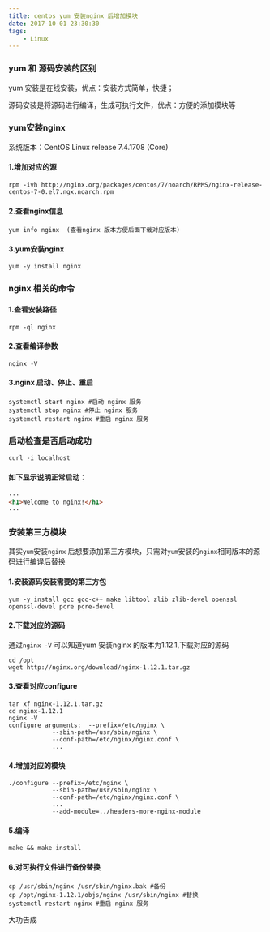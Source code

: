 ```yaml
---
title: centos yum 安装nginx 后增加模块
date: 2017-10-01 23:30:30
tags:
    - Linux
---
```

### yum 和 源码安装的区别

yum 安装是在线安装，优点：安装方式简单，快捷；

源码安装是将源码进行编译，生成可执行文件，优点：方便的添加模块等

### yum安装nginx
系统版本：CentOS Linux release 7.4.1708 (Core)

#### 1.增加对应的源
``` shell
rpm -ivh http://nginx.org/packages/centos/7/noarch/RPMS/nginx-release-centos-7-0.el7.ngx.noarch.rpm
```
#### 2.查看nginx信息

``` shell
yum info nginx  (查看nginx 版本方便后面下载对应版本)
```
#### 3.yum安装nginx
``` shell
yum -y install nginx
```

### nginx 相关的命令
#### 1.查看安装路径
``` shell
rpm -ql nginx
```
#### 2.查看编译参数
``` shell
nginx -V
```
#### 3.nginx 启动、停止、重启
``` shell
systemctl start nginx #启动 nginx 服务
systemctl stop nginx #停止 nginx 服务
systemctl restart nginx #重启 nginx 服务
```

### 启动检查是否启动成功
``` shell 
curl -i localhost
```

#### 如下显示说明正常启动：
``` html
···
<h1>Welcome to nginx!</h1>
···
```

### 安装第三方模块
其实`yum`安装`nginx` 后想要添加第三方模块，只需对`yum`安装的`nginx`相同版本的源码进行编译后替换
#### 1.安装源码安装需要的第三方包
``` shell
yum -y install gcc gcc-c++ make libtool zlib zlib-devel openssl openssl-devel pcre pcre-devel
```
#### 2.下载对应的源码
通过`nginx -V` 可以知道yum 安装nginx 的版本为1.12.1,下载对应的源码
``` shell
cd /opt
wget http://nginx.org/download/nginx-1.12.1.tar.gz
```
#### 3.查看对应configure
``` shell
tar xf nginx-1.12.1.tar.gz
cd nginx-1.12.1
nginx -V
configure arguments:  --prefix=/etc/nginx \
            --sbin-path=/usr/sbin/nginx \
            --conf-path=/etc/nginx/nginx.conf \
            ...
```
#### 4.增加对应的模块
``` shell
./configure --prefix=/etc/nginx \
            --sbin-path=/usr/sbin/nginx \
            --conf-path=/etc/nginx/nginx.conf \
            ...
            --add-module=../headers-more-nginx-module
```
#### 5.编译
``` shell
make && make install
```
#### 6.对可执行文件进行备份替换
``` shell 
cp /usr/sbin/nginx /usr/sbin/nginx.bak #备份
cp /opt/nginx-1.12.1/objs/nginx /usr/sbin/nginx #替换
systemctl restart nginx #重启 nginx 服务
```
大功告成